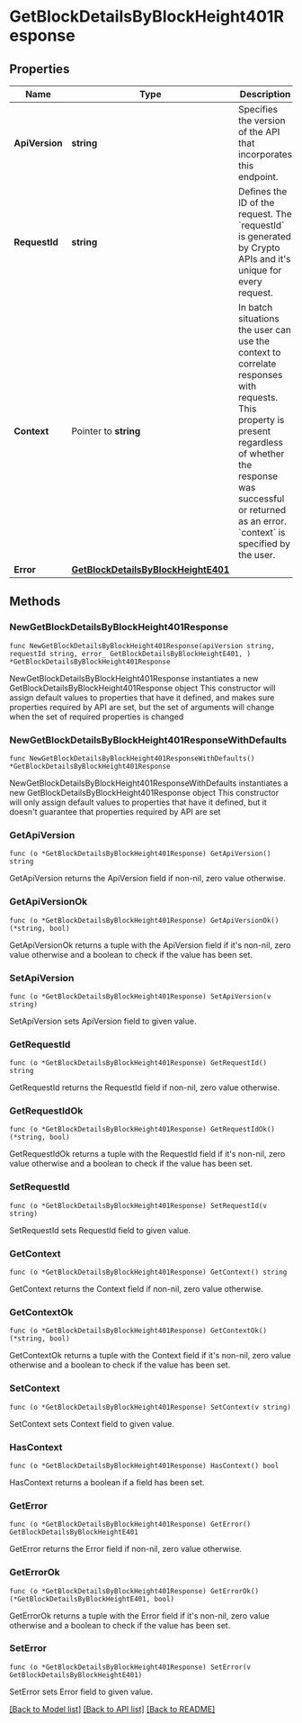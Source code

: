 # GetBlockDetailsByBlockHeight401Response

## Properties

Name | Type | Description | Notes
------------ | ------------- | ------------- | -------------
**ApiVersion** | **string** | Specifies the version of the API that incorporates this endpoint. | 
**RequestId** | **string** | Defines the ID of the request. The &#x60;requestId&#x60; is generated by Crypto APIs and it&#39;s unique for every request. | 
**Context** | Pointer to **string** | In batch situations the user can use the context to correlate responses with requests. This property is present regardless of whether the response was successful or returned as an error. &#x60;context&#x60; is specified by the user. | [optional] 
**Error** | [**GetBlockDetailsByBlockHeightE401**](GetBlockDetailsByBlockHeightE401.md) |  | 

## Methods

### NewGetBlockDetailsByBlockHeight401Response

`func NewGetBlockDetailsByBlockHeight401Response(apiVersion string, requestId string, error_ GetBlockDetailsByBlockHeightE401, ) *GetBlockDetailsByBlockHeight401Response`

NewGetBlockDetailsByBlockHeight401Response instantiates a new GetBlockDetailsByBlockHeight401Response object
This constructor will assign default values to properties that have it defined,
and makes sure properties required by API are set, but the set of arguments
will change when the set of required properties is changed

### NewGetBlockDetailsByBlockHeight401ResponseWithDefaults

`func NewGetBlockDetailsByBlockHeight401ResponseWithDefaults() *GetBlockDetailsByBlockHeight401Response`

NewGetBlockDetailsByBlockHeight401ResponseWithDefaults instantiates a new GetBlockDetailsByBlockHeight401Response object
This constructor will only assign default values to properties that have it defined,
but it doesn't guarantee that properties required by API are set

### GetApiVersion

`func (o *GetBlockDetailsByBlockHeight401Response) GetApiVersion() string`

GetApiVersion returns the ApiVersion field if non-nil, zero value otherwise.

### GetApiVersionOk

`func (o *GetBlockDetailsByBlockHeight401Response) GetApiVersionOk() (*string, bool)`

GetApiVersionOk returns a tuple with the ApiVersion field if it's non-nil, zero value otherwise
and a boolean to check if the value has been set.

### SetApiVersion

`func (o *GetBlockDetailsByBlockHeight401Response) SetApiVersion(v string)`

SetApiVersion sets ApiVersion field to given value.


### GetRequestId

`func (o *GetBlockDetailsByBlockHeight401Response) GetRequestId() string`

GetRequestId returns the RequestId field if non-nil, zero value otherwise.

### GetRequestIdOk

`func (o *GetBlockDetailsByBlockHeight401Response) GetRequestIdOk() (*string, bool)`

GetRequestIdOk returns a tuple with the RequestId field if it's non-nil, zero value otherwise
and a boolean to check if the value has been set.

### SetRequestId

`func (o *GetBlockDetailsByBlockHeight401Response) SetRequestId(v string)`

SetRequestId sets RequestId field to given value.


### GetContext

`func (o *GetBlockDetailsByBlockHeight401Response) GetContext() string`

GetContext returns the Context field if non-nil, zero value otherwise.

### GetContextOk

`func (o *GetBlockDetailsByBlockHeight401Response) GetContextOk() (*string, bool)`

GetContextOk returns a tuple with the Context field if it's non-nil, zero value otherwise
and a boolean to check if the value has been set.

### SetContext

`func (o *GetBlockDetailsByBlockHeight401Response) SetContext(v string)`

SetContext sets Context field to given value.

### HasContext

`func (o *GetBlockDetailsByBlockHeight401Response) HasContext() bool`

HasContext returns a boolean if a field has been set.

### GetError

`func (o *GetBlockDetailsByBlockHeight401Response) GetError() GetBlockDetailsByBlockHeightE401`

GetError returns the Error field if non-nil, zero value otherwise.

### GetErrorOk

`func (o *GetBlockDetailsByBlockHeight401Response) GetErrorOk() (*GetBlockDetailsByBlockHeightE401, bool)`

GetErrorOk returns a tuple with the Error field if it's non-nil, zero value otherwise
and a boolean to check if the value has been set.

### SetError

`func (o *GetBlockDetailsByBlockHeight401Response) SetError(v GetBlockDetailsByBlockHeightE401)`

SetError sets Error field to given value.



[[Back to Model list]](../README.md#documentation-for-models) [[Back to API list]](../README.md#documentation-for-api-endpoints) [[Back to README]](../README.md)


